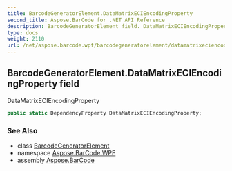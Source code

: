 ```yaml
---
title: BarcodeGeneratorElement.DataMatrixECIEncodingProperty
second_title: Aspose.BarCode for .NET API Reference
description: BarcodeGeneratorElement field. DataMatrixECIEncodingProperty
type: docs
weight: 2110
url: /net/aspose.barcode.wpf/barcodegeneratorelement/datamatrixeciencodingproperty/
---
```

## BarcodeGeneratorElement.DataMatrixECIEncodingProperty field

DataMatrixECIEncodingProperty

```csharp
public static DependencyProperty DataMatrixECIEncodingProperty;
```

### See Also

* class [BarcodeGeneratorElement](../)
* namespace [Aspose.BarCode.WPF](../../barcodegeneratorelement/)
* assembly [Aspose.BarCode](../../../)


